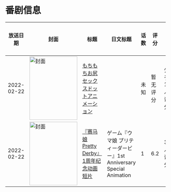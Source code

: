 # 番剧信息

|放送日期|封面|标题|日文标题|话数|评分|评分人数|
|---|---|---|---|---|---|---|
|2022-02-22|<img src="https://bangumi.tv/img/no_icon_subject.png" alt="封面" style="width:150px;height:200px;object-fit:cover;">|[もちもちお尻セックスドットアニメーション](https://bangumi.tv/subject/377849)||未知|暂无评分|少于10人评分|
|2022-02-22|<img src="https://lain.bgm.tv/pic/cover/c/4a/66/371692_fffEO.jpg" alt="封面" style="width:150px;height:200px;object-fit:cover;">|[『赛马娘 Pretty Derby』1周年纪念动画短片](https://bangumi.tv/subject/371692)|ゲーム『ウマ娘 プリティーダービー』1st Anniversary Special Animation|1|6.2|349人评分|
